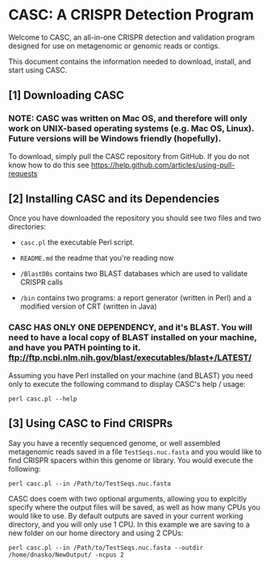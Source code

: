 CASC: A CRISPR Detection Program
================================

Welcome to CASC, an all-in-one CRISPR detection and validation
program designed for use on metagenomic or genomic reads or contigs.

This document contains the information needed to download, install,
and start using CASC.

[1] Downloading CASC
--------------------

### NOTE: CASC was written on Mac OS, and therefore will only work on UNIX-based operating systems (e.g. Mac OS, Linux). Future versions will be Windows friendly (hopefully).

To download, simply pull the CASC repository from GitHub. If you do not know how to do this see https://help.github.com/articles/using-pull-requests

[2] Installing CASC and its Dependencies
----------------------------------------

Once you have downloaded the repository you should see two files and two directories:

  * `casc.pl` the executable Perl script.

  * `README.md` the readme that you're reading now

  * `/BlastDBs` contains two BLAST databases which are used to validate CRISPR calls
  
  * `/bin` contains two programs: a report generator (written in Perl) and a modified version of CRT (written in Java)

### CASC HAS ONLY ONE DEPENDENCY, and it's BLAST. You will need to have a local copy of BLAST installed on your machine, and have you PATH pointing to it. ftp://ftp.ncbi.nlm.nih.gov/blast/executables/blast+/LATEST/

Assuming you have Perl installed on your machine (and BLAST) you need only to execute the following command to display CASC's help / usage:

    perl casc.pl --help

[3] Using CASC to Find CRISPRs
------------------------------

Say you have a recently sequenced genome, or well assembled metagenomic reads saved in a file `TestSeqs.nuc.fasta` and you would like to find CRISPR spacers within this genome or library. You would execute the following:

    perl casc.pl --in /Path/to/TestSeqs.nuc.fasta

CASC does coem with two optional arguments, allowing you to explcitly specify where the output files will be saved, as well as how many CPUs you would like to use. By default outputs are saved in your current working directory, and you will only use 1 CPU. In this example we are saving to a new folder on our home directory and using 2 CPUs:

    perl casc.pl --in /Path/to/TestSeqs.nuc.fasta --outdir /home/dnasko/NewOutput/ -ncpus 2